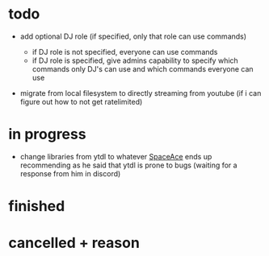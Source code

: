 # todo 

- add optional DJ role (if specified, only that role can use commands)
  - if DJ role is not specified, everyone can use commands
  - if DJ role is specified, give admins capability to specify which commands only DJ's can use and which commands everyone can use

- migrate from local filesystem to directly streaming from youtube (if i can figure out how to not get ratelimited)

# in progress

- change libraries from ytdl to whatever [SpaceAce](https://github.com/The0n1y5pace4ce) ends up recommending as he said that ytdl is prone to bugs (waiting for a response from him in discord)

# finished



# cancelled + reason


